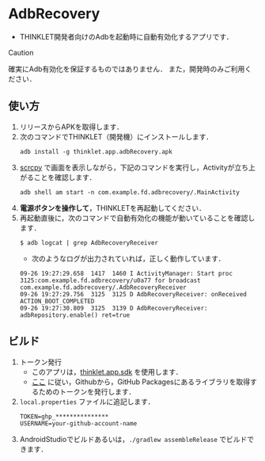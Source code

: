 # AdbRecovery
- THINKLET開発者向けのAdbを起動時に自動有効化するアプリです．
 
> [!CAUTION]
> 確実にAdb有効化を保証するものではありません．
> また，開発時のみご利用ください．

## 使い方
1. リリースからAPKを取得します．
2. 次のコマンドでTHINKLET（開発機）にインストールします．
   ```
   adb install -g thinklet.app.adbRecovery.apk
   ```
3. [scrcpy](https://github.com/Genymobile/scrcpy) で画面を表示しながら，下記のコマンドを実行し，Activityが立ち上がることを確認します．
   ```
   adb shell am start -n com.example.fd.adbrecovery/.MainActivity
   ```
4. **電源ボタンを操作して**，THINKLETを再起動してください．
5. 再起動直後に，次のコマンドで自動有効化の機能が動いていることを確認します．
    ```
    $ adb logcat | grep AdbRecoveryReceiver
    ```
    - 次のようなログが出力されていれば，正しく動作しています．
    ```
    09-26 19:27:29.658  1417  1460 I ActivityManager: Start proc 3125:com.example.fd.adbrecovery/u0a77 for broadcast com.example.fd.adbrecovery/.AdbRecoveryReceiver
    09-26 19:27:29.756  3125  3125 D AdbRecoveryReceiver: onReceived ACTION_BOOT_COMPLETED
    09-26 19:27:30.809  3125  3139 D AdbRecoveryReceiver: adbRepository.enable() ret=true
    ```

## ビルド
1. トークン発行
   - このアプリは，[thinklet.app.sdk](https://github.com/FairyDevicesRD/thinklet.app.sdk) を使用します．
   - [ここ](https://github.com/FairyDevicesRD/thinklet.app.sdk?tab=readme-ov-file#%E3%83%97%E3%83%AD%E3%82%B8%E3%82%A7%E3%82%AF%E3%83%88%E3%81%A7%E3%81%AE%E5%88%A9%E7%94%A8%E6%96%B9%E6%B3%95) に従い，Githubから，GitHub Packagesにあるライブラリを取得するためのトークンを発行します．
2. `local.properties` ファイルに追記します．
    ```
    TOKEN=ghp_***************
    USERNAME=your-github-account-name
    ```
3. AndroidStudioでビルドあるいは，`./gradlew assembleRelease` でビルドできます．
